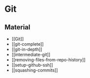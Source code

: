 # Git

## Material

- [[Git]]
- [[git-complete]]
- [[git-in-depth]]
- [[intermediate-git]]
- [[removing-files-from-repo-history]]
- [[setup-github-ssh]]
- [[squashing-commits]]

